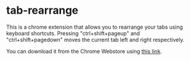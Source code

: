 # tab-rearrange
This is a chrome extension that allows you to rearrange your tabs using keyboard shortcuts.
Pressing "ctrl+shift+pageup" and "ctrl+shift+pagedown" moves the current tab left and right
respectively.

You can download it from the Chrome Webstore using [this link](https://chrome.google.com/webstore/detail/tab-rearranging/cimloilgiekbgjpcjkckgojmnpdhembl).
